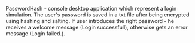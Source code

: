 PasswordHash - console desktop application which represent a login simulation. The user's password is saved in a txt file after being encrypted using hashing and salting. If user introduces the right password - he receives a welcome message (Login successfull), otherwise gets an error message (Login failed.).
